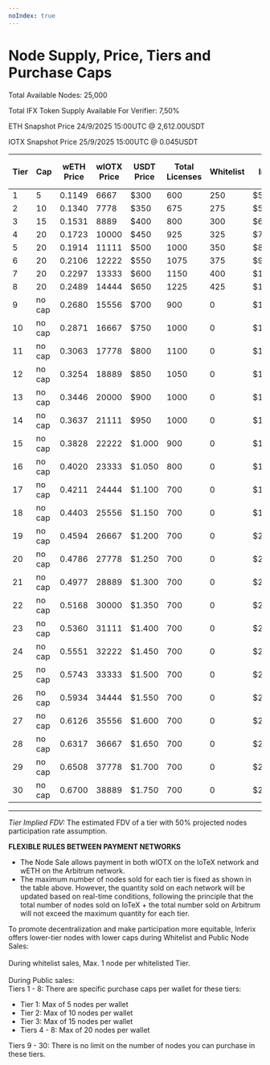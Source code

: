 ```yaml
---
noIndex: true
---
```


# Node Supply, Price, Tiers and Purchase Caps

Total Available Nodes: 25,000

Total IFX Token Supply Available For Verifier: 7,50%

ETH Snapshot Price 24/9/2025 15:00UTC @ 2,612.00USDT

IOTX Snapshot Price 25/9/2025 15:00UTC @ 0.045USDT

<table><thead><tr><th width="68">Tier</th><th width="86">Cap</th><th>wETH Price</th><th data-type="number">wIOTX Price</th><th>USDT Price</th><th>Total Licenses</th><th>Whitelist</th><th>Tier Implied FDV</th></tr></thead><tbody><tr><td>1</td><td>5</td><td>0.1149</td><td>6667</td><td>$300</td><td>600</td><td>250</td><td>$50.00M</td></tr><tr><td>2</td><td>10</td><td>0.1340</td><td>7778</td><td>$350</td><td>675</td><td>275</td><td>$58.33M</td></tr><tr><td>3</td><td>15</td><td>0.1531</td><td>8889</td><td>$400</td><td>800</td><td>300</td><td>$66.67M</td></tr><tr><td>4</td><td>20</td><td>0.1723</td><td>10000</td><td>$450</td><td>925</td><td>325</td><td>$75.00M</td></tr><tr><td>5</td><td>20</td><td>0.1914</td><td>11111</td><td>$500</td><td>1000</td><td>350</td><td>$83.33M</td></tr><tr><td>6</td><td>20</td><td>0.2106</td><td>12222</td><td>$550</td><td>1075</td><td>375</td><td>$91.67M</td></tr><tr><td>7</td><td>20</td><td>0.2297</td><td>13333</td><td>$600</td><td>1150</td><td>400</td><td>$100.00M</td></tr><tr><td>8</td><td>20</td><td>0.2489</td><td>14444</td><td>$650</td><td>1225</td><td>425</td><td>$108.33M</td></tr><tr><td>9</td><td>no cap</td><td>0.2680</td><td>15556</td><td>$700</td><td>900</td><td>0</td><td>$116.67M</td></tr><tr><td>10</td><td>no cap</td><td>0.2871</td><td>16667</td><td>$750</td><td>1000</td><td>0</td><td>$125.00M</td></tr><tr><td>11</td><td>no cap</td><td>0.3063</td><td>17778</td><td>$800</td><td>1100</td><td>0</td><td>$133.33M</td></tr><tr><td>12</td><td>no cap</td><td>0.3254</td><td>18889</td><td>$850</td><td>1050</td><td>0</td><td>$141.67M</td></tr><tr><td>13</td><td>no cap</td><td>0.3446</td><td>20000</td><td>$900</td><td>1000</td><td>0</td><td>$150.00M</td></tr><tr><td>14</td><td>no cap</td><td>0.3637</td><td>21111</td><td>$950</td><td>1000</td><td>0</td><td>$158.33M</td></tr><tr><td>15</td><td>no cap</td><td>0.3828</td><td>22222</td><td>$1.000</td><td>900</td><td>0</td><td>$166.67M</td></tr><tr><td>16</td><td>no cap</td><td>0.4020</td><td>23333</td><td>$1.050</td><td>800</td><td>0</td><td>$175.00M</td></tr><tr><td>17</td><td>no cap</td><td>0.4211</td><td>24444</td><td>$1.100</td><td>700</td><td>0</td><td>$183.33M</td></tr><tr><td>18</td><td>no cap</td><td>0.4403</td><td>25556</td><td>$1.150</td><td>700</td><td>0</td><td>$191.67M</td></tr><tr><td>19</td><td>no cap</td><td>0.4594</td><td>26667</td><td>$1.200</td><td>700</td><td>0</td><td>$200.00M</td></tr><tr><td>20</td><td>no cap</td><td>0.4786</td><td>27778</td><td>$1.250</td><td>700</td><td>0</td><td>$208.33M</td></tr><tr><td>21</td><td>no cap</td><td>0.4977</td><td>28889</td><td>$1.300</td><td>700</td><td>0</td><td>$216.67M</td></tr><tr><td>22</td><td>no cap</td><td>0.5168</td><td>30000</td><td>$1.350</td><td>700</td><td>0</td><td>$225.00M</td></tr><tr><td>23</td><td>no cap</td><td>0.5360</td><td>31111</td><td>$1.400</td><td>700</td><td>0</td><td>$233.33M</td></tr><tr><td>24</td><td>no cap</td><td>0.5551</td><td>32222</td><td>$1.450</td><td>700</td><td>0</td><td>$241.67M</td></tr><tr><td>25</td><td>no cap</td><td>0.5743</td><td>33333</td><td>$1.500</td><td>700</td><td>0</td><td>$250.00M</td></tr><tr><td>26</td><td>no cap</td><td>0.5934</td><td>34444</td><td>$1.550</td><td>700</td><td>0</td><td>$258.33M</td></tr><tr><td>27</td><td>no cap</td><td>0.6126</td><td>35556</td><td>$1.600</td><td>700</td><td>0</td><td>$266.67M</td></tr><tr><td>28</td><td>no cap</td><td>0.6317</td><td>36667</td><td>$1.650</td><td>700</td><td>0</td><td>$275.00M</td></tr><tr><td>29</td><td>no cap</td><td>0.6508</td><td>37778</td><td>$1.700</td><td>700</td><td>0</td><td>$283.33M</td></tr><tr><td>30</td><td>no cap</td><td>0.6700</td><td>38889</td><td>$1.750</td><td>700</td><td>0</td><td>$291.67M</td></tr></tbody></table>

***

_Tier Implied FDV:_ The estimated FDV of a tier with 50% projected nodes participation rate assumption.

**FLEXIBLE RULES BETWEEN PAYMENT NETWORKS**

* The Node Sale allows payment in both wIOTX on the IoTeX network and wETH on the Arbitrum network.
* The maximum number of nodes sold for each tier is fixed as shown in the table above. However, the quantity sold on each network will be updated based on real-time conditions, following the principle that the total number of nodes sold on IoTeX + the total number sold on Arbitrum will not exceed the maximum quantity for each tier.

To promote decentralization and make participation more equitable, Inferix offers lower-tier nodes with lower caps during  Whitelist and Public Node Sales:\
\
During whitelist sales, Max. 1 node per whitelisted Tier.\
\
During Public sales:\
Tiers 1 - 8: There are specific purchase caps per wallet for these tiers:

* Tier 1: Max of 5 nodes per wallet
* Tier 2: Max of 10 nodes per wallet
* Tier 3: Max of 15 nodes per wallet
* Tiers 4 - 8: Max of 20 nodes per wallet

Tiers 9 - 30: There is no limit on the number of nodes you can purchase in these tiers.
